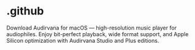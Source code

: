 # .github
Download Audirvana for macOS — high-resolution music player for audiophiles. Enjoy bit-perfect playback, wide format support, and Apple Silicon optimization with Audirvana Studio and Plus editions.
